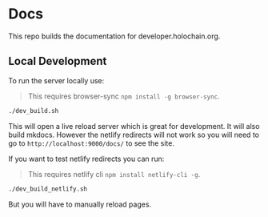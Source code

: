 # Docs

This repo builds the documentation for developer.holochain.org.

## Local Development

To run the server locally use:

> This requires browser-sync `npm install -g browser-sync`.

```bash
./dev_build.sh
```

This will open a live reload server which is great for development. It will also build mkdocs.
However the netlify redirects will not work so you will need to go to `http://localhost:9000/docs/` to see the site.

If you want to test netlify redirects you can run:

> This requires netlify cli `npm install netlify-cli -g`.

```bash
./dev_build_netlify.sh
```

But you will have to manually reload pages.